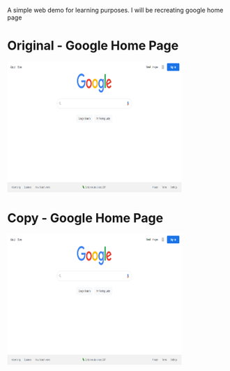 A simple web demo for learning purposes. I will be recreating google home page

# Original - Google Home Page
<img src="img/original.png" width="400" height="300">


# Copy - Google Home Page
<img src="img/original.png" width="400" height="300">

